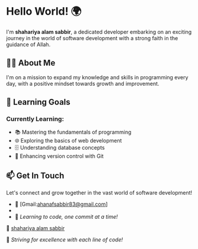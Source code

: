 # Hello World! 🌍

I'm **shahariya alam sabbir**, a dedicated developer embarking on an exciting journey in the world of software development with a strong faith in the guidance of Allah.

## 👨‍💻 About Me

I'm on a mission to expand my knowledge and skills in programming every day, with a positive mindset towards growth and improvement.

## 🎯 Learning Goals

### Currently Learning:
- 📚 Mastering the fundamentals of programming
- 🌐 Exploring the basics of web development
- 🗄️ Understanding database concepts
- 🔧 Enhancing version control with Git

## 📫 Get In Touch

Let's connect and grow together in the vast world of software development!

- 📧 [Gmail:ahanafsabbir83@gmail.com]
- 
- 🌟 *Learning to code, one commit at a time!*

🔗 [shahariya alam sabbir](https://github.com/shahariyasabbir)

🚀 *Striving for excellence with each line of code!*
